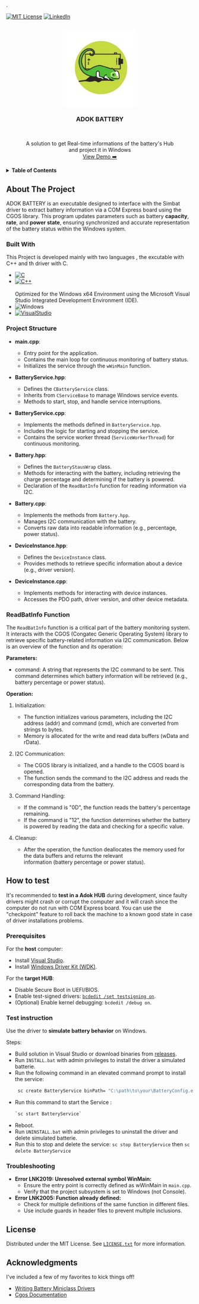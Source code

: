 <!-- Improved compatibility of back to top link: See: https://github.com/othneildrew/Best-README-Template/pull/73 -->
<a name="ADOK BATTERY"></a>
<!--  
*** Thanks for checking out the Best-README-Template. If you have a suggestion
*** that would make this better, please fork the repo and create a pull request
*** or simply open an issue with the tag "enhancement".
*** Don't forget to give the project a star!
*** Thanks again! Now go create something AMAZING! :D
-->. 



<!-- PROJECT SHIELDS -->
<!--
*** I'm using markdown "reference style" links for readability.
*** Reference links are enclosed in brackets [ ] instead of parentheses ( ).
*** See the bottom of this document for the declaration of the reference variables
*** for contributors-url, forks-url, etc. This is an optional, concise syntax you may use.
*** https://www.markdownguide.org/basic-syntax/#reference-style-links
-->
[![MIT License][license-shield]][license-url]
[![LinkedIn][linkedin-shield]][linkedin-url]



<!-- PROJECT LOGO -->
<br />
<div align="center">
  <a href="https://github.com/Agfiras/Battery-Driver_Hub/">
    <img src="./Logos/icon.png" alt="Logo" width="200" height="200">
  </a>
  <h3 align="center">ADOK BATTERY</h3> <br>
  <p align="center">
    A solution to get Real-time informations of the battery's Hub
    <br>
   and project it in Windows
    <br />
    <a href="https://github.com/Agfiras/Battery-Driver_Hub/blob/main/Logos/Screenshot.gif">View Demo ➡️</a>
  </p>
</div>


<!-- TABLE OF CONTENTS -->
<details>
  <summary><strong>Table of Contents</strong></summary>
  <ol>
    <li>
      <a href="#about-the-project">About The Project</a>
      <ul>
        <li><a href="#built-with">Built With</a></li>
        <li><a href="#Project-Structure">Project Structure</a></li>
        <li><a href="#ReadBatInfo-Function">ReadBatInfo Function</a></li>
      </ul>
    </li>
    <li>
      <a href="#how-to-test">How to test</a>
      <ul>
        <li><a href="#prerequisites">Prerequisites</a></li>
        <li><a href="#test-instruction">Test instruction</a></li>
        <li><a href="#Troubleshooting">Troubleshooting</a></li>
      </ul>
    </li>
    <li><a href="#license">License</a></li>
    <li><a href="#acknowledgments">Acknowledgments</a></li>
  </ol>
</details>



<!-- ABOUT THE PROJECT -->
## About The Project

<p>ADOK BATTERY is an executable designed to interface with the Simbat driver to extract battery information via a COM Express board using the CGOS library. This program updates parameters such as battery <strong>capacity</strong>, <strong>rate</strong>, and <strong>power state</strong>, ensuring synchronized and accurate representation of the battery status within the Windows system.</p>


### Built With
This Project is developed mainly with two languages , the excutable with C++ and th driver with C.
* [![C][C.js]][C-url]
* [![C++][C++.js]][C++-url]
<br> </br>
Optimized for the Windows x64 Environment using the Microsoft Visual Studio Integrated Development Environment (IDE).
* ![Windows][Windows.js]
* [![VisualStudio][Visual Studio.js]][Visual Studio-url]
  

### Project Structure

- **main.cpp**:
  - Entry point for the application.
  - Contains the main loop for continuous monitoring of battery status.
  - Initializes the service through the `wWinMain` function.

- **BatteryService.hpp**: 
  - Defines the `CBatteryService` class.
  - Inherits from `CServiceBase` to manage Windows service events.
  - Methods to start, stop, and handle service interruptions.

- **BatteryService.cpp**:
  - Implements the methods defined in `BatteryService.hpp`.
  - Includes the logic for starting and stopping the service.
  - Contains the service worker thread (`ServiceWorkerThread`) for continuous monitoring.

- **Battery.hpp**:
  - Defines the `BatteryStausWrap` class.
  - Methods for interacting with the battery, including retrieving the charge percentage and determining if the battery is powered.
  - Declaration of the `ReadBatInfo` function for reading information via I2C.

- **Battery.cpp**:
  - Implements the methods from `Battery.hpp`.
  - Manages I2C communication with the battery.
  - Converts raw data into readable information (e.g., percentage, power status).

- **DeviceInstance.hpp**:
  - Defines the `DeviceInstance` class.
  - Provides methods to retrieve specific information about a device (e.g., driver version).

- **DeviceInstance.cpp**:
  - Implements methods for interacting with device instances.
  - Accesses the PDO path, driver version, and other device metadata.
  
### ReadBatInfo Function

The `ReadBatInfo` function is a critical part of the battery monitoring system. It interacts with the CGOS (Congatec Generic Operating System) library to retrieve specific battery-related information via I2C communication. Below is an overview of the function and its operation:

**Parameters:**
* command: A string that represents the I2C command to be sent. This command determines which battery information will be retrieved (e.g., battery percentage or power status).
  
**Operation:**

1. Initialization:
    - The function initializes various parameters, including the I2C address (addr) and command (cmd), which are converted 
   from strings to bytes.
    - Memory is allocated for the write and read data buffers (wData and rData).
  
2. I2C Communication:
    - The CGOS library is initialized, and a handle to the CGOS board is opened.
    - The function sends the command to the I2C address and reads the corresponding data from the battery.

3. Command Handling:
    - If the command is "0D", the function reads the battery's percentage remaining.
    - If the command is "12", the function determines whether the battery is powered by reading the data and checking for 
   a specific value.

4. Cleanup:
    - After the operation, the function deallocates the memory used for the data buffers and returns the relevant       
   information (battery percentage or power status).
   
## How to test
It's recommended to **test in a Adok HUB** during development, since faulty drivers might crash or corrupt the computer and it will crash since the computer do not run with COM Express board. You can use the "checkpoint" feature to roll back the machine to a known good state in case of driver installations problems.

### Prerequisites

For the **host** computer:
- Install [Visual Studio](https://visualstudio.microsoft.com/).
- Install [Windows Driver Kit (WDK)](https://learn.microsoft.com/en-us/windows-hardware/drivers/download-the-wdk).

For the **target HUB**:
- Disable Secure Boot in UEFI/BIOS.
- Enable test-signed drivers: [`bcdedit /set testsigning on`](https://learn.microsoft.com/en-us/windows-hardware/drivers/install/the-testsigning-boot-configuration-option).
- (Optional) Enable kernel debugging: `bcdedit /debug on`.

### Test instruction
Use the driver to **simulate battery behavior** on Windows.

Steps:
* Build solution in Visual Studio or download binaries from [releases](../../releases).
* Run `INSTALL.bat` with admin privileges to install the driver a simulated batterie.
* Run the following command in an elevated command prompt to install the service: 
  ```sh
   sc create BatteryService binPath= "C:\path\to\your\BatteryConfig.exe"
* Run this command to start the Service :
  ```sh
  `sc start BatteryService`
* Reboot.
* Run `UNINSTALL.bat` with admin privileges to uninstall the driver and delete simulated batterie.
* Run this to stop and delete the service: `sc stop BatteryService` then `sc delete BatteryService`

### Troubleshooting
- **Error LNK2019: Unresolved external symbol WinMain:**
   - Ensure the entry point is correctly defined as wWinMain in `main.cpp`.
   - Verify that the project subsystem is set to Windows (not Console).
- **Error LNK2005: Function already defined:**
   - Check for multiple definitions of the same function in different files.
   - Use include guards in header files to prevent multiple inclusions.

<!-- LICENSE -->
## License

Distributed under the MIT License. See [`LICENSE.txt`](https://github.com/my-adok/APP-BatteryDriver/blob/main/LICENSE) for more information.


<!-- ACKNOWLEDGMENTS -->
## Acknowledgments

I've included a few of my favorites to kick things off!

* [Writing Battery Miniclass Drivers](https://learn.microsoft.com/en-us/windows-hardware/drivers/battery/writing-battery-miniclass-drivers)
* [Cgos Documentation](https://github.com/Agfiras/Battery-Driver_Hub/blob/main/Logos/Cgos.pdf)



<!-- MARKDOWN LINKS & IMAGES -->
<!-- https://www.markdownguide.org/basic-syntax/#reference-style-links -->

[license-shield]: https://img.shields.io/github/license/othneildrew/Best-README-Template.svg?style=for-the-badge
[license-url]: https://github.com/my-adok/APP-BatteryDriver/blob/main/LICENSE
[linkedin-shield]: https://img.shields.io/badge/LinkedIn-0077B5?style=for-the-badge&logo=linkedin&logoColor=white
[linkedin-url]: https://www.linkedin.com/in/firas-ajengui
[C.js]: https://img.shields.io/badge/C-00599C?style=for-the-badge&logo=c&logoColor=whit
[C-url]: https://learn.microsoft.com/en-us/cpp/c-language/?view=msvc-170
[C++.js]: https://img.shields.io/badge/C%2B%2B-00599C?style=for-the-badge&logo=c%2B%2B&logoColor=white
[C++-url]: https://isocpp.org/
[Windows.js]: https://img.shields.io/badge/Windows-0078D6?style=for-the-badge&logo=windows&logoColor=white
[Visual Studio.js]: https://img.shields.io/badge/Visual_Studio-5C2D91?style=for-the-badge&logo=visual%20studio&logoColor=white
[Visual Studio-url]: https://visualstudio.microsoft.com/fr/downloads/

